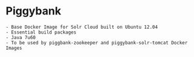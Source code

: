 # Piggybank

	- Base Docker Image for Solr Cloud built on Ubuntu 12.04
	- Essential build packages
	- Java 7u60
	- To be used by piggbank-zookeeper and piggybank-solr-tomcat Docker Images
